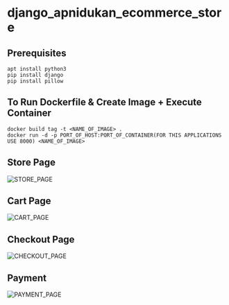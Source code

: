 # django_apnidukan_ecommerce_store

## Prerequisites
```
apt install python3
pip install django
pip install pillow
```

## To Run Dockerfile & Create Image + Execute Container
```
docker build tag -t <NAME_OF_IMAGE> .
docker run -d -p PORT_OF_HOST:PORT_OF_CONTAINER(FOR THIS APPLICATIONS USE 8000) <NAME_OF_IMAGE>
```


## Store Page

![STORE_PAGE](https://user-images.githubusercontent.com/108226778/219845681-4245a104-d18b-46c7-a3c2-0d93dd3a40b5.png)

## Cart Page
![CART_PAGE](https://user-images.githubusercontent.com/108226778/219845697-aa8a946c-bd76-49ab-bb62-5402604d49d7.png)

## Checkout Page
![CHECKOUT_PAGE](https://user-images.githubusercontent.com/108226778/219845708-f25fb95c-8084-49dd-94a0-93ca87df81bc.png)

## Payment
![PAYMENT_PAGE](https://user-images.githubusercontent.com/108226778/219845725-831afa77-eecd-482b-9a00-52199269fd85.png)

